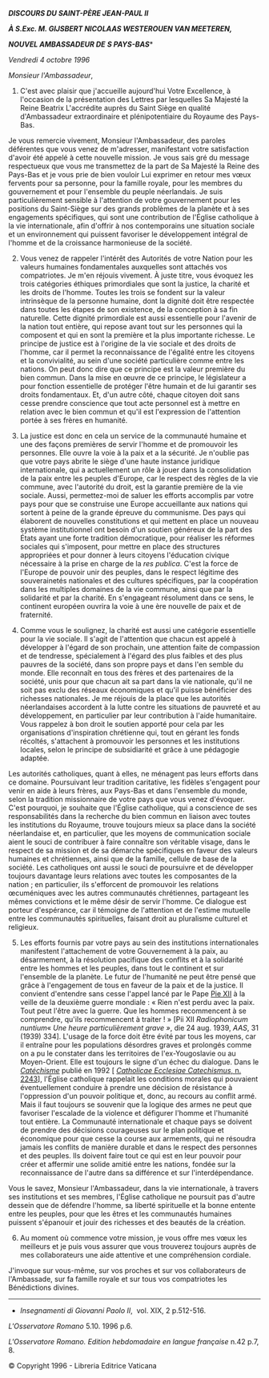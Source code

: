 ***DISCOURS DU SAINT-PÈRE JEAN-PAUL II***

***À S.Exc. M. GIJSBERT NICOLAAS WESTEROUEN VAN MEETEREN,***

***NOUVEL AMBASSADEUR DE*** ***S PAYS-BAS****

*Vendredi 4 octobre 1996*

*Monsieur l'Ambassadeur*,

1. C'est avec plaisir que j'accueille aujourd'hui Votre Excellence, à l'occasion de la présentation des Lettres par lesquelles Sa Majesté la Reine Beatrix L'accrédite auprès du Saint Siège en qualité d'Ambassadeur extraordinaire et plénipotentiaire du Royaume des Pays-Bas.

Je vous remercie vivement, Monsieur l'Ambassadeur, des paroles déférentes que vous venez de m'adresser, manifestant votre satisfaction d'avoir été appelé à cette nouvelle mission. Je vous sais gré du message respectueux que vous me transmettez de la part de Sa Majesté la Reine des Pays-Bas et je vous prie de bien vouloir Lui exprimer en retour mes vœux fervents pour sa personne, pour la famille royale, pour les membres du gouvernement et pour l'ensemble du peuple néerlandais. Je suis particulièrement sensible à l'attention de votre gouvernement pour les positions du Saint-Siège sur des grands problèmes de la planète et à ses engagements spécifiques, qui sont une contribution de l'Église catholique à la vie internationale, afin d'offrir à nos contemporains une situation sociale et un environnement qui puissent favoriser le développement intégral de l'homme et de la croissance harmonieuse de la société.

2. Vous venez de rappeler l'intérêt des Autorités de votre Nation pour les valeurs humaines fondamentales auxquelles sont attachés vos compatriotes. Je m'en réjouis vivement. À juste titre, vous évoquez les trois catégories éthiques primordiales que sont la justice, la charité et les droits de l'homme. Toutes les trois se fondent sur la valeur intrinsèque de la personne humaine, dont la dignité doit être respectée dans toutes les étapes de son existence, de la conception à sa fin naturelle. Cette dignité primordiale est aussi essentielle pour l'avenir de la nation tout entière, qui repose avant tout sur les personnes qui la composent et qui en sont la première et la plus importante richesse. Le principe de justice est à l'origine de la vie sociale et des droits de l'homme, car il permet la reconnaissance de l'égalité entre les citoyens et la convivialité, au sein d'une société particulière comme entre les nations. On peut donc dire que ce principe est la valeur première du bien commun. Dans la mise en œuvre de ce principe, le législateur a pour fonction essentielle de protéger l'être humain et de lui garantir ses droits fondamentaux. Et, d'un autre côté, chaque citoyen doit sans cesse prendre conscience que tout acte personnel est à mettre en relation avec le bien commun et qu'il est l'expression de l'attention portée à ses frères en humanité.

3. La justice est donc en cela un service de la communauté humaine et une des façons premières de servir l'homme et de promouvoir les personnes. Elle ouvre la voie à la paix et a la sécurité. Je n'oublie pas que votre pays abrite le siège d'une haute instance juridique internationale, qui a actuellement un rôle à jouer dans la consolidation de la paix entre les peuples d'Europe, car le respect des règles de la vie commune, avec l'autorité du droit, est la garantie première de la vie sociale. Aussi, permettez-moi de saluer les efforts accomplis par votre pays pour que se construise une Europe accueillante aux nations qui sortent à peine de la grande épreuve du communisme. Des pays qui élaborent de nouvelles constitutions et qui mettent en place un nouveau système institutionnel ont besoin d'un soutien généreux de la part des États ayant une forte tradition démocratique, pour réaliser les réformes sociales qui s'imposent, pour mettre en place des structures appropriées et pour donner à leurs citoyens l'éducation civique nécessaire à la prise en charge de la *res publica*. C'est la force de l'Europe de pouvoir unir des peuples, dans le respect légitime des souverainetés nationales et des cultures spécifiques, par la coopération dans les multiples domaines de la vie commune, ainsi que par la solidarité et par la charité. En s'engageant résolument dans ce sens, le continent européen ouvrira la voie à une ère nouvelle de paix et de fraternité.

4. Comme vous le soulignez, la charité est aussi une catégorie essentielle pour la vie sociale. Il s'agit de l'attention que chacun est appelé à développer à l'égard de son prochain, une attention faite de compassion et de tendresse, spécialement à l'égard des plus faibles et des plus pauvres de la société, dans son propre pays et dans l'en semble du monde. Elle reconnaît en tous des frères et des partenaires de la société, unis pour que chacun ait sa part dans la vie nationale, qu'il ne soit pas exclu des réseaux économiques et qu'il puisse bénéficier des richesses nationales. Je me réjouis de la place que les autorités néerlandaises accordent à la lutte contre les situations de pauvreté et au développement, en particulier par leur contribution à l'aide humanitaire. Vous rappelez à bon droit le soutien apporté pour cela par les organisations d'inspiration chrétienne qui, tout en gérant les fonds récoltés, s'attachent à promouvoir les personnes et les institutions locales, selon le principe de subsidiarité et grâce à une pédagogie adaptée.

Les autorités catholiques, quant à elles, ne ménagent pas leurs efforts dans ce domaine. Poursuivant leur tradition caritative, les fidèles s'engagent pour venir en aide à leurs frères, aux Pays-Bas et dans l'ensemble du monde, selon la tradition missionnaire de votre pays que vous venez d'évoquer. C'est pourquoi, je souhaite que l'Église catholique, qui a conscience de ses responsabilités dans la recherche du bien commun en liaison avec toutes les institutions du Royaume, trouve toujours mieux sa place dans la société néerlandaise et, en particulier, que les moyens de communication sociale aient le souci de contribuer à faire connaître son véritable visage, dans le respect de sa mission et de sa démarche spécifiques en faveur des valeurs humaines et chrétiennes, ainsi que de la famille, cellule de base de la société. Les catholiques ont aussi le souci de poursuivre et de développer toujours davantage leurs relations avec toutes les composantes de la nation ; en particulier, ils s'efforcent de promouvoir les relations œcuméniques avec les autres communautés chrétiennes, partageant les mêmes convictions et le même désir de servir l'homme. Ce dialogue est porteur d'espérance, car il témoigne de l'attention et de l'estime mutuelle entre les communautés spirituelles, faisant droit au pluralisme culturel et religieux.

5. Les efforts fournis par votre pays au sein des institutions internationales manifestent l'attachement de votre Gouvernement à la paix, au désarmement, à la résolution pacifique des conflits et à la solidarité entre les hommes et les peuples, dans tout le continent et sur l'ensemble de la planète. Le futur de l'humanité ne peut être pensé que grâce à l'engagement de tous en faveur de la paix et de la justice. Il convient d'entendre sans cesse l'appel lancé par le Pape [Pie XII](http://www.vatican.va/holy_father/pius_xii/index_fr.htm) à la veille de la deuxième guerre mondiale : « Rien n'est perdu avec la paix. Tout peut l'être avec la guerre. Que les hommes recommencent à se comprendre, qu'ils recommencent à traiter ! » [Pii XII *Radiophonicum nuntium*« *Une heure particulièrement grave »*, die 24 aug. 1939, *AAS*, 31 (1939) 334]. L'usage de la force doit être évité par tous les moyens, car il entraîne pour les populations désordres graves et prolongés comme on a pu le constater dans les territoires de l'ex-Yougoslavie ou au Moyen-Orient. Elle est toujours le signe d'un échec du dialogue. Dans le *[Catéchisme](http://www.vatican.va/archive/FRA0013/_INDEX.HTM)* publié en 1992 [ [*Catholicae Ecclesiae Catechismus*, n. 2243](http://www.vatican.va/archive/FRA0013/__P7R.HTM)], l'Église catholique rappelait les conditions morales qui pouvaient éventuellement conduire à prendre une décision de résistance à l'oppression d'un pouvoir politique et, donc, au recours au conflit armé. Mais il faut toujours se souvenir que la logique des armes ne peut que favoriser l'escalade de la violence et défigurer l'homme et l'humanité tout entière. La Communauté internationale et chaque pays se doivent de prendre des décisions courageuses sur le plan politique et économique pour que cesse la course aux armements, qui ne résoudra jamais les conflits de manière durable et dans le respect des personnes et des peuples. Ils doivent faire tout ce qui est en leur pouvoir pour créer et affermir une solide amitié entre les nations, fondée sur la reconnaissance de l'autre dans sa différence et sur l'interdépendance.

Vous le savez, Monsieur l'Ambassadeur, dans la vie internationale, à travers ses institutions et ses membres, l'Église catholique ne poursuit pas d'autre dessein que de défendre l'homme, sa liberté spirituelle et la bonne entente entre les peuples, pour que les êtres et les communautés humaines puissent s'épanouir et jouir des richesses et des beautés de la création.

6. Au moment où commence votre mission, je vous offre mes vœux les meilleurs et je puis vous assurer que vous trouverez toujours auprès de mes collaborateurs une aide attentive et une compréhension cordiale.

J'invoque sur vous-même, sur vos proches et sur vos collaborateurs de l'Ambassade, sur fa famille royale et sur tous vos compatriotes les Bénédictions divines.

* * *

* *Insegnamenti di Giovanni Paolo II*,  vol. XIX, 2 p.512-516.

*L'Osservatore Romano* 5.10. 1996 p.6.

*L'Osservatore Romano. Edition hebdomadaire en langue française* n.42 p.7, 8.

© Copyright 1996 - Libreria Editrice Vaticana